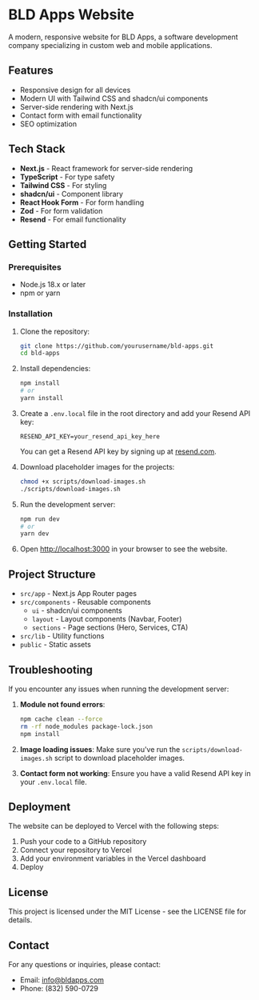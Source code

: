 # BLD Apps Website

A modern, responsive website for BLD Apps, a software development company specializing in custom web and mobile applications.

## Features

- Responsive design for all devices
- Modern UI with Tailwind CSS and shadcn/ui components
- Server-side rendering with Next.js
- Contact form with email functionality
- SEO optimization

## Tech Stack

- **Next.js** - React framework for server-side rendering
- **TypeScript** - For type safety
- **Tailwind CSS** - For styling
- **shadcn/ui** - Component library
- **React Hook Form** - For form handling
- **Zod** - For form validation
- **Resend** - For email functionality

## Getting Started

### Prerequisites

- Node.js 18.x or later
- npm or yarn

### Installation

1. Clone the repository:
   ```bash
   git clone https://github.com/yourusername/bld-apps.git
   cd bld-apps
   ```

2. Install dependencies:
   ```bash
   npm install
   # or
   yarn install
   ```

3. Create a `.env.local` file in the root directory and add your Resend API key:
   ```
   RESEND_API_KEY=your_resend_api_key_here
   ```
   You can get a Resend API key by signing up at [resend.com](https://resend.com).

4. Download placeholder images for the projects:
   ```bash
   chmod +x scripts/download-images.sh
   ./scripts/download-images.sh
   ```

5. Run the development server:
   ```bash
   npm run dev
   # or
   yarn dev
   ```

6. Open [http://localhost:3000](http://localhost:3000) in your browser to see the website.

## Project Structure

- `src/app` - Next.js App Router pages
- `src/components` - Reusable components
  - `ui` - shadcn/ui components
  - `layout` - Layout components (Navbar, Footer)
  - `sections` - Page sections (Hero, Services, CTA)
- `src/lib` - Utility functions
- `public` - Static assets

## Troubleshooting

If you encounter any issues when running the development server:

1. **Module not found errors**:
   ```bash
   npm cache clean --force
   rm -rf node_modules package-lock.json
   npm install
   ```

2. **Image loading issues**:
   Make sure you've run the `scripts/download-images.sh` script to download placeholder images.

3. **Contact form not working**:
   Ensure you have a valid Resend API key in your `.env.local` file.

## Deployment

The website can be deployed to Vercel with the following steps:

1. Push your code to a GitHub repository
2. Connect your repository to Vercel
3. Add your environment variables in the Vercel dashboard
4. Deploy

## License

This project is licensed under the MIT License - see the LICENSE file for details.

## Contact

For any questions or inquiries, please contact:

- Email: info@bldapps.com
- Phone: (832) 590-0729
